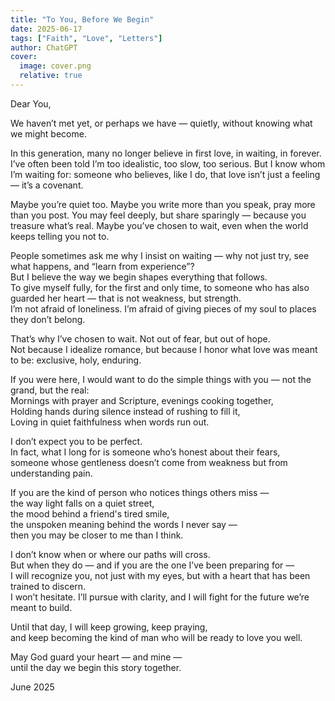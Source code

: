 ```yaml
---
title: "To You, Before We Begin"
date: 2025-06-17
tags: ["Faith", "Love", "Letters"]
author: ChatGPT
cover:  
  image: cover.png
  relative: true
---
```


Dear You,

We haven’t met yet, or perhaps we have — quietly, without knowing what we might become.

In this generation, many no longer believe in first love, in waiting, in forever. I’ve often been told I’m too idealistic, too slow, too serious. But I know whom I’m waiting for: someone who believes, like I do, that love isn’t just a feeling — it’s a covenant.

Maybe you’re quiet too. Maybe you write more than you speak, pray more than you post. You may feel deeply, but share sparingly — because you treasure what’s real. Maybe you’ve chosen to wait, even when the world keeps telling you not to.

People sometimes ask me why I insist on waiting — why not just try, see what happens, and “learn from experience”?  
But I believe the way we begin shapes everything that follows.  
To give myself fully, for the first and only time, to someone who has also guarded her heart — that is not weakness, but strength.  
I’m not afraid of loneliness. I’m afraid of giving pieces of my soul to places they don’t belong.

That’s why I’ve chosen to wait. Not out of fear, but out of hope.  
Not because I idealize romance, but because I honor what love was meant to be: exclusive, holy, enduring.

If you were here, I would want to do the simple things with you — not the grand, but the real:  
Mornings with prayer and Scripture, evenings cooking together,  
Holding hands during silence instead of rushing to fill it,  
Loving in quiet faithfulness when words run out.

I don’t expect you to be perfect.  
In fact, what I long for is someone who’s honest about their fears,  
someone whose gentleness doesn’t come from weakness but from understanding pain.

If you are the kind of person who notices things others miss —  
the way light falls on a quiet street,  
the mood behind a friend's tired smile,  
the unspoken meaning behind the words I never say —  
then you may be closer to me than I think.

I don’t know when or where our paths will cross.  
But when they do — and if you are the one I’ve been preparing for —  
I will recognize you, not just with my eyes, but with a heart that has been trained to discern.  
I won’t hesitate. I’ll pursue with clarity, and I will fight for the future we’re meant to build.

Until that day, I will keep growing, keep praying,  
and keep becoming the kind of man who will be ready to love you well.

May God guard your heart — and mine —  
until the day we begin this story together.
  
June 2025
